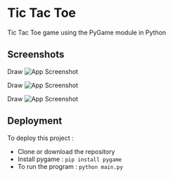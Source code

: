 
# Tic Tac Toe

Tic Tac Toe game using the PyGame module in Python


## Screenshots
 Draw
![App Screenshot](https://user-images.githubusercontent.com/77055902/161389720-e05eb2b4-e947-4edd-9c6d-e9efc0f71310.jpg)

 Draw
![App Screenshot](https://user-images.githubusercontent.com/77055902/161389738-85d1364d-f742-4ba4-acfb-90f2404d5d74.jpg)

 Draw
![App Screenshot](https://user-images.githubusercontent.com/77055902/161389763-393127db-a527-439f-8280-3338e1a1fc73.jpg)


## Deployment

To deploy this project :

* Clone or download the repository
* Install pygame :  ```pip install pygame```
* To run the program : ```python main.py```
